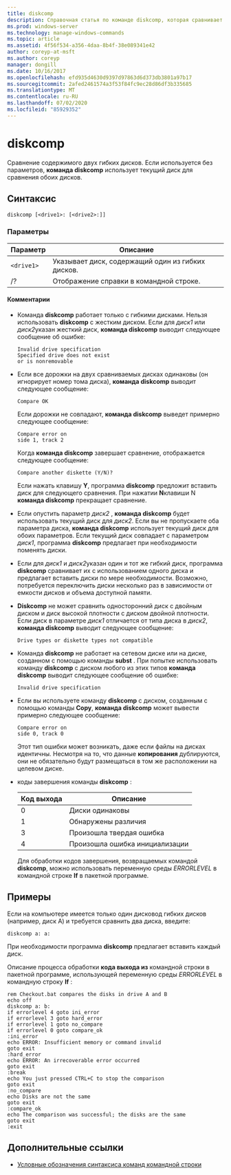 ```yaml
---
title: diskcomp
description: Справочная статья по команде diskcomp, которая сравнивает содержимое двух гибких дисков.
ms.prod: windows-server
ms.technology: manage-windows-commands
ms.topic: article
ms.assetid: 4f56f534-a356-4daa-8b4f-38e089341e42
author: coreyp-at-msft
ms.author: coreyp
manager: dongill
ms.date: 10/16/2017
ms.openlocfilehash: efd935d4630d9397d97863d6d373db3801a97b17
ms.sourcegitcommit: 2afed2461574a3f53f84fc9ec28d86df3b335685
ms.translationtype: MT
ms.contentlocale: ru-RU
ms.lasthandoff: 07/02/2020
ms.locfileid: "85929352"
---
```

# <a name="diskcomp"></a>diskcomp

Сравнение содержимого двух гибких дисков. Если используется без параметров, **команда diskcomp** использует текущий диск для сравнения обоих дисков.

## <a name="syntax"></a>Синтаксис

```
diskcomp [<drive1>: [<drive2>:]]
```

### <a name="parameters"></a>Параметры

| Параметр | Описание |
| --------- | ----------- |
| `<drive1>` | Указывает диск, содержащий один из гибких дисков. |
| /? | Отображение справки в командной строке. |

#### <a name="remarks"></a>Комментарии

- Команда **diskcomp** работает только с гибкими дисками. Нельзя использовать **diskcomp** с жестким диском. Если для *диск1* или *диск2*указан жесткий диск, **команда diskcomp** выводит следующее сообщение об ошибке:

  ```
  Invalid drive specification
  Specified drive does not exist
  or is nonremovable
  ```

- Если все дорожки на двух сравниваемых дисках одинаковы (он игнорирует номер тома диска), **команда diskcomp** выводит следующее сообщение:

  ```
  Compare OK
  ```

  Если дорожки не совпадают, **команда diskcomp** выведет примерно следующее сообщение:

  ```
  Compare error on
  side 1, track 2
  ```

  Когда **команда diskcomp** завершает сравнение, отображается следующее сообщение:

  ```
  Compare another diskette (Y/N)?
  ```

  Если нажать клавишу **Y**, программа **diskcomp** предложит вставить диск для следующего сравнения. При нажатии **N**клавиши N **команда diskcomp** прекращает сравнение.

- Если опустить параметр *диск2* , **команда diskcomp** будет использовать текущий диск для *диск2*. Если вы не пропускаете оба параметра диска, **команда diskcomp** использует текущий диск для обоих параметров. Если текущий диск совпадает с параметром *диск1*, программа **diskcomp** предлагает при необходимости поменять диски.

- Если для *диск1* и *диск2*указан один и тот же гибкий диск, программа **diskcomp** сравнивает их с использованием одного диска и предлагает вставить диски по мере необходимости. Возможно, потребуется переключить диски несколько раз в зависимости от емкости дисков и объема доступной памяти.

- **Diskcomp** не может сравнить односторонний диск с двойным диском и диск высокой плотности с диском двойной плотности. Если диск в параметре *диск1* отличается от типа диска в *диск2*, **команда diskcomp** выводит следующее сообщение:

  ```
  Drive types or diskette types not compatible
  ```

- Команда **diskcomp** не работает на сетевом диске или на диске, созданном с помощью команды **subst** . При попытке использовать команду **diskcomp** с диском любого из этих типов **команда diskcomp** выводит следующее сообщение об ошибке:

  ```
  Invalid drive specification
  ```

- Если вы используете команду **diskcomp** с диском, созданным с помощью команды **Copy**, **команда diskcomp** может вывести примерно следующее сообщение:

  ```
  Compare error on
  side 0, track 0
  ```

  Этот тип ошибки может возникать, даже если файлы на дисках идентичны. Несмотря на то, что данные **копирования** дублируются, они не обязательно будут размещаться в том же расположении на целевом диске.

- коды завершения команды **diskcomp** :

  | Код выхода | Описание |
  | --------- | ----------- |
  | 0 | Диски одинаковы |
  | 1 | Обнаружены различия |
  | 3 | Произошла твердая ошибка |
  | 4 | Произошла ошибка инициализации |

  Для обработки кодов завершения, возвращаемых командой **diskcomp**, можно использовать переменную среды *ERRORLEVEL* в командной строке **If** в пакетной программе.

## <a name="examples"></a>Примеры

Если на компьютере имеется только один дисковод гибких дисков (например, диск A) и требуется сравнить два диска, введите:

```
diskcomp a: a:
```

При необходимости программа **diskcomp** предлагает вставить каждый диск.

Описание процесса обработки **кода выхода из** командной строки в пакетной программе, использующей переменную среды *ERRORLEVEL* в командную строку **If** :

```
rem Checkout.bat compares the disks in drive A and B
echo off
diskcomp a: b:
if errorlevel 4 goto ini_error
if errorlevel 3 goto hard_error
if errorlevel 1 goto no_compare
if errorlevel 0 goto compare_ok
:ini_error
echo ERROR: Insufficient memory or command invalid
goto exit
:hard_error
echo ERROR: An irrecoverable error occurred
goto exit
:break
echo You just pressed CTRL+C to stop the comparison
goto exit
:no_compare
echo Disks are not the same
goto exit
:compare_ok
echo The comparison was successful; the disks are the same
goto exit
:exit
```

## <a name="additional-references"></a>Дополнительные ссылки

- [Условные обозначения синтаксиса команд командной строки](command-line-syntax-key.md)
